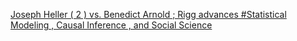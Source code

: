 [Joseph Heller ( 2 ) vs. Benedict Arnold ; Rigg advances   #Statistical Modeling , Causal Inference , and Social Science ](https://qi.tc/qi/110186)